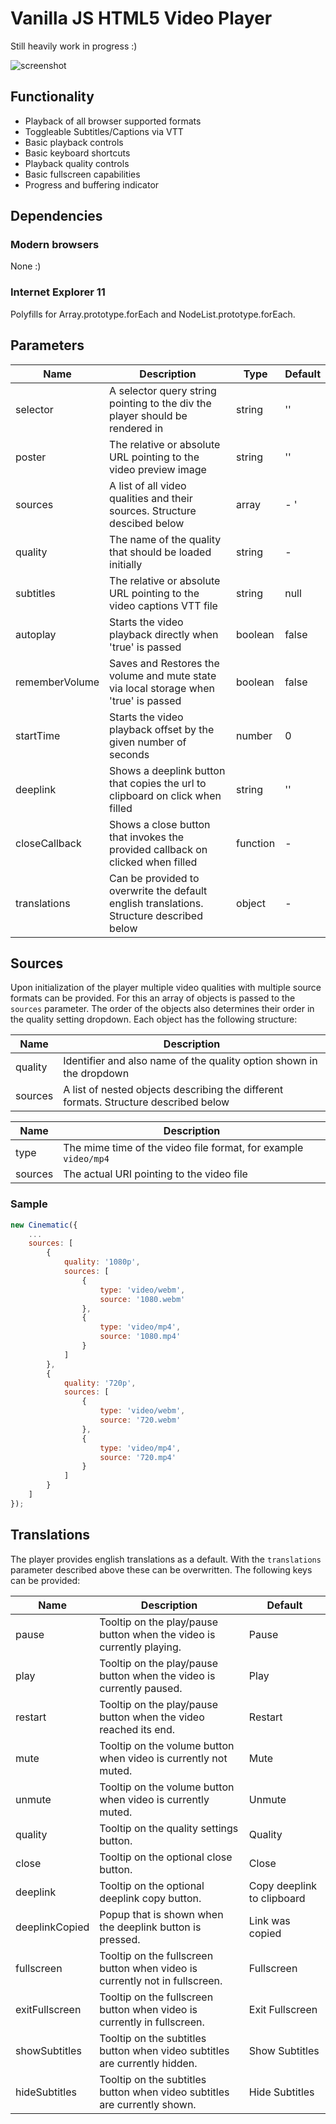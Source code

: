 # Vanilla JS HTML5 Video Player

Still heavily work in progress :)

![screenshot](https://user-images.githubusercontent.com/2427877/121416664-559c7c80-c969-11eb-95d7-aeed87b1168a.png)

## Functionality

- Playback of all browser supported formats
- Toggleable Subtitles/Captions via VTT
- Basic playback controls
- Basic keyboard shortcuts
- Playback quality controls
- Basic fullscreen capabilities
- Progress and buffering indicator

## Dependencies

### Modern browsers

None :)

### Internet Explorer 11

Polyfills for Array.prototype.forEach and NodeList.prototype.forEach.

## Parameters

| Name | Description | Type | Default |
|---|---|---|---|
| selector | A selector query string pointing to the div the player should be rendered in | string | '' |
| poster | The relative or absolute URL pointing to the video preview image | string | '' |
| sources | A list of all video qualities and their sources. Structure descibed below | array | - '
| quality| The name of the quality that should be loaded initially | string | - |
| subtitles | The relative or absolute URL pointing to the video captions VTT file | string | null |
| autoplay | Starts the video playback directly when 'true' is passed | boolean | false |
| rememberVolume | Saves and Restores the volume and mute state via local storage when 'true' is passed | boolean | false |
| startTime | Starts the video playback offset by the given number of seconds | number | 0 |
| deeplink | Shows a deeplink button that copies the url to clipboard on click when filled | string | '' |
| closeCallback | Shows a close button that invokes the provided callback on clicked when filled | function | - |
| translations | Can be provided to overwrite the default english translations. Structure described below | object | - |

## Sources

Upon initialization of the player multiple video qualities with multiple source formats can be provided. For this an array of objects is
passed to the `sources` parameter. The order of the objects also determines their order in the quality setting dropdown.
Each object has the following structure:

| Name | Description |
|---|---|
| quality | Identifier and also name of the quality option shown in the dropdown |
| sources | A list of nested objects describing the different formats. Structure described below |

| Name | Description |
|---|---|
| type | The mime time of the video file format, for example `video/mp4` |
| sources | The actual URI pointing to the video file |

### Sample

```javascript
new Cinematic({
    ...
    sources: [
        {
            quality: '1080p',
            sources: [
                {
                    type: 'video/webm',
                    source: '1080.webm'
                },
                {
                    type: 'video/mp4',
                    source: '1080.mp4'
                }
            ]
        },
        {
            quality: '720p',
            sources: [
                {
                    type: 'video/webm',
                    source: '720.webm'
                },
                {
                    type: 'video/mp4',
                    source: '720.mp4'
                }
            ]
        }
    ]
});
```

## Translations

The player provides english translations as a default. With the `translations` parameter described above these can be overwritten.
The following keys can be provided:

| Name | Description | Default |
|---|---|---|
| pause | Tooltip on the play/pause button when the video is currently playing. | Pause |
| play | Tooltip on the play/pause button when the video is currently paused. | Play |
| restart | Tooltip on the play/pause button when the video reached its end. | Restart |
| mute | Tooltip on the volume button when video is currently not muted. | Mute |
| unmute | Tooltip on the volume button when video is currently muted. | Unmute |
| quality | Tooltip on the quality settings button. | Quality |
| close | Tooltip on the optional close button. | Close |
| deeplink | Tooltip on the optional deeplink copy button. | Copy deeplink to clipboard |
| deeplinkCopied | Popup that is shown when the deeplink button is pressed. | Link was copied |
| fullscreen | Tooltip on the fullscreen button when video is currently not in fullscreen. | Fullscreen |
| exitFullscreen | Tooltip on the fullscreen button when video is currently in fullscreen. | Exit Fullscreen |
| showSubtitles | Tooltip on the subtitles button when video subtitles are currently hidden. | Show Subtitles |
| hideSubtitles | Tooltip on the subtitles button when video subtitles are currently shown. | Hide Subtitles |
